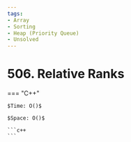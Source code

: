 ```yaml
---
tags:
- Array
- Sorting
- Heap (Priority Queue)
- Unsolved
---
```



# 506. Relative Ranks

=== "C++"

    $Time: O()$

    $Space: O()$

    ```c++
    ```